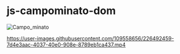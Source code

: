 # js-campominato-dom
![Campo_minato](https://user-images.githubusercontent.com/109558656/226491994-95d59d8b-a1a9-44d9-9541-d90b4bdc54a0.png)


https://user-images.githubusercontent.com/109558656/226492459-7d4e3aac-4037-40e0-908e-8789eb1ca437.mp4

